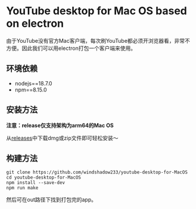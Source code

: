 # YouTube desktop for Mac OS based on electron

由于YouTube没有官方Mac客户端，每次刷YouTube都必须开浏览器看，非常不方便。因此我们可以用electron打包一个客户端来使用。

## 环境依赖

- nodejs==18.7.0
- npm==8.15.0

## 安装方法

**注意：release仅支持架构为arm64的Mac OS**

从[releases](https://github.com/windshadow233/youtube-desktop-for-MacOS/releases)中下载dmg或zip文件即可轻松安装～

## 构建方法

```shell
git clone https://github.com/windshadow233/youtube-desktop-for-MacOS
cd youtube-desktop-for-MacOS
npm install --save-dev
npm run make
```

然后可在out路径下找到打包完的app。
